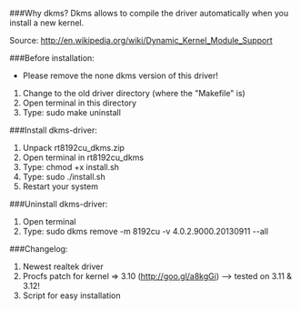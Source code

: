 ###Why dkms?
Dkms allows to compile the driver automatically when you install a new kernel.

Source: http://en.wikipedia.org/wiki/Dynamic_Kernel_Module_Support

###Before installation:
- Please remove the none dkms version of this driver!
1. Change to the old driver directory (where the "Makefile" is)
2. Open terminal in this directory
3. Type: sudo make uninstall

###Install dkms-driver:
1. Unpack rt8192cu_dkms.zip
2. Open terminal in rt8192cu_dkms
3. Type: chmod +x install.sh
4. Type: sudo ./install.sh
5. Restart your system

###Uninstall dkms-driver:
1. Open terminal
2. Type: sudo dkms remove -m 8192cu -v 4.0.2.9000.20130911 --all

###Changelog:
1. Newest realtek driver
2. Procfs patch for kernel => 3.10 (http://goo.gl/a8kgGi) --> tested on 3.11 & 3.12!
3. Script for easy installation
